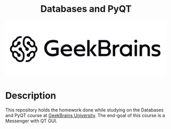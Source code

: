 <h1 align="center">Databases and PyQT</h1>

<div align="center">
	<img src=".github/logo.png">
</div>


# Description

This repository holds the homework done while studying on the Databases and PyQT course at [GeekBrains University](https://gb.ru/).
The end-goal of this course is a Messenger with QT GUI.